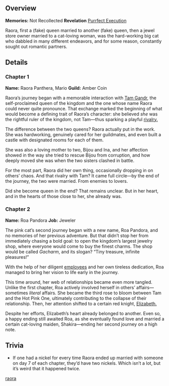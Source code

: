 <!-- title: Raora Panthera -->
<!-- quote: For honour, onwards and upwards!-->
<!-- chapters: -1 -->
<!-- images:  -->
<!-- model: false -->

## Overview

**Memories:** Not Recollected
**Revelation** [Purrfect Execution](#entry:purrfect-execution-entry)

Raora, first a (fake) queen married to another (fake) queen, then a jewel store owner married to a cat-loving woman, was the hard-working big cat who dabbled in many different endeavors, and for some reason, constantly sought out romantic partners.

## Details

### Chapter 1

**Name:** Raora Panthera, Mario
**Guild:** Amber Coin

Raora’s journey began with a memorable interaction with [Tam Gandr](#entry:kronii-entry), the self-proclaimed queen of the kingdom and the one whose name Raora could never quite pronounce. That exchange marked the beginning of what would become a defining trait of Raora’s character: she believed _she_ was the rightful ruler of the kingdom, not Tam—thus sparking a playful [rivalry.](https://www.youtube.com/live/8ybUOw9NhMc?feature=shared&t=13146)

The difference between the two queens? Raora actually put in the work. She was hardworking, genuinely cared for her guildmates, and even built a castle with designated rooms for each of them.

She was also a loving mother to two, Bijou and Ina, and her affection showed in the way she tried to rescue Bijou from corruption, and how deeply moved she was when the two sisters clashed in battle.

For the most part, Raora did her own thing, occasionally dropping in on others’ chaos. And that rivalry with Tam? It came full circle—by the end of the journey, the two were married. From enemies to lovers.

Did she become queen in the end? That remains unclear. But in her heart, and in the hearts of those close to her, she already was.

### Chapter 2

**Name:** Roa Pandora
**Job:** Jeweler

The pink cat’s second journey began with a new name, Roa Pandora, and no memories of her previous adventure. But that didn’t stop her from immediately chasing a bold goal: to open the kingdom’s largest jewelry shop, where everyone would come to buy the finest charms. The shop would be called _Gacharm_, and its slogan? “Tiny treasure, infinite pleasures!”

With the help of her diligent [employees](https://www.youtube.com/live/i54lsw-XjDA?t=692) and her own tireless dedication, Roa managed to bring her vision to life early in the journey.

This time around, her web of relationships became even more tangled. Unlike the first chapter, Roa actively involved herself in others’ affairs—sometimes _literal_ affairs. She became the third rose to bloom between Tam and the Hot Pink One, ultimately contributing to the collapse of their relationship. Then, her attention shifted to a certain red knight, [Elizabeth.](https://www.youtube.com/live/m2OG5auudrQ?si=8Q0YfMORv-AQL_qj&t=11014)

Despite her efforts, Elizabeth’s heart already belonged to another. Even so, a happy ending still awaited Roa, as she eventually found love and married a certain cat-loving maiden, Shakira—ending her second journey on a high note.

## Trivia

- If one had a nickel for every time Raora ended up married with someone on day 7 of each chapter, they’d have two nickels. Which isn’t a lot, but it’s weird that it happened twice.

[raora](#easter:easter-raora)
